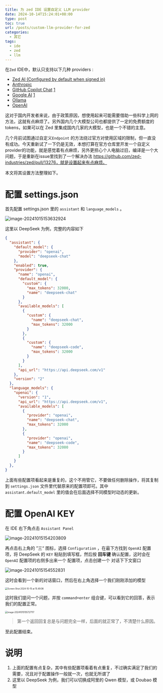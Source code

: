 ```yaml
---
title: 为 zed IDE 设置自定义 LLM provider
date: 2024-10-14T15:24:01+08:00
type: post
toc: true
url: /posts/custom-llm-provider-for-zed
categories:
  - 其它
tags:
  - ide
  - zed
  - llm
---
```


 在`Zed` IDE中，默认只支持以下几种 providers :

- [Zed AI (Configured by default when signed in)](https://zed.dev/docs/assistant/configuration#zed-ai)
- [Anthropic](https://zed.dev/docs/assistant/configuration#anthropic)
- [GitHub Copilot Chat](https://zed.dev/docs/assistant/configuration#github-copilot-chat) [1](https://zed.dev/docs/assistant/configuration#1)
- [Google AI](https://zed.dev/docs/assistant/configuration#google-ai) [1](https://zed.dev/docs/assistant/configuration#1)
- [Ollama](https://zed.dev/docs/assistant/configuration#ollama)
- [OpenAI](https://zed.dev/docs/assistant/configuration#openai)

这对于国内开发者来说，由于政策原因，想使用起来可能需要借助一些科学上网的方法，这就有点麻烦了。另外国内几个大模型公司也都提供了一定的免费额度的 tokens，如果可以在 Zed  里集成国内几家的大模型，也是一个不错的主意。

几个月前试图通过自定义`Endpoint` 的方法绕过官方对使用区域的限制，但一直没有成功。今天重新试了一下仍是无效，本想打算在官方仓库里开发一个自定义provider的功能，就是感觉着有点麻烦，另外更担心个人电脑过旧，编译是一个大问题，于是重新在issue里找到了一个解决办法 https://github.com/zed-industries/zed/pull/13276，就是设置起来有点麻烦。

本文将其设置方法整理如下。

# 配置 settings.json

首先配置 settings.json 里的 `assistant`  和 `language_models` 。

![image-20241015153632924](https://blogstatic.haohtml.com//uploads/2024/09/image-20241015153632924.png)

这里以 DeepSeek 为例，完整的内容如下

```json
{
  "assistant": {
    "default_model": {
      "provider": "openai",
      "model": "deepseek-chat"
    },
    "enabled": true,
    "provider": {
      "name": "openai",
      "default_model": {
        "custom": {
          "max_tokens": 32000,
          "name": "deepseek-chat"
        }
      },
      "available_models": [
        {
          "custom": {
            "name": "deepseek-chat",
            "max_tokens": 32000
          }
        },
        {
          "custom": {
            "name": "deepseek-code",
            "max_tokens": 32000
          }
        }
      ],
      "api_url": "https://api.deepseek.com/v1"
    },
    "version": "2"
  },
  "language_models": {
    "openai": {
      "version": "1",
      "api_url": "https://api.deepseek.com/v1",
      "available_models": [
        {
          "provider": "openai",
          "name": "deepseek-chat",
          "max_tokens": 32000
        },
        {
          "provider": "openai",
          "name": "deepseek-code",
          "max_tokens": 32000
        }
      ]
    }
  },
}
```

 上面有些配置项看起来是重复的，这个不用管它，不要做任何删除操作，将其复制到 `settings.json` 文件里代替原来的配置项即可。其中 `assistant.default_model` 里的值会在后面选择不同模型时动态的更新。

# 配置 OpenAI KEY

在 IDE 右下角点击 `Assistant Panel`

 ![image-20241015154203809](https://blogstatic.haohtml.com//uploads/2024/09/image-20241015154203809.png)

再点击右上角的 ”三“ 图标，选择  `Configuration` ，在最下方找到 `OpenAI` 配置项，将 DeepSeek 的 `KEY` 粘贴到填写框，然后按 **回车键** 确认配置，这时会在 `OpenAI` 配置项的右侧多出来一个 配置项，点击创建一个 对话下下文窗口

![image-20241015154552831](https://blogstatic.haohtml.com//uploads/2024/09/image-20241015154552831.png)

这时会看到一个新的对话窗口，然后在右上角选择一个我们刚刚添加的模型

<img src="https://blogstatic.haohtml.com//uploads/2024/09/Screen%20Shot%202024-10-15%20at%2015.49.06.png" alt="Screen Shot 2024-10-15 at 15.49.06" style="zoom:50%;" />

这时我们提问一个问题，并按 `command+enter` 组合键，可以看到它的回答，表示我们的配置正常。

<img src="https://blogstatic.haohtml.com//uploads/2024/09/image-20241015155727117.png" alt="image-20241015155727117" style="zoom:50%;" />



> 第一个返回回复总是与问题完全一样，后面的就正常了，不清楚什么原因。

至此配置结束。

# 说明

1. 上面的配置有点复杂，其中有些配置项看着有点重复，不过确实满足了我们的需要，况且对于配置操作一般就一次，也就无所谓了
2. 这里以 DeepSeek 为例，我们可以切换成阿里的 Qwen 模型，或 Doubao 模型
